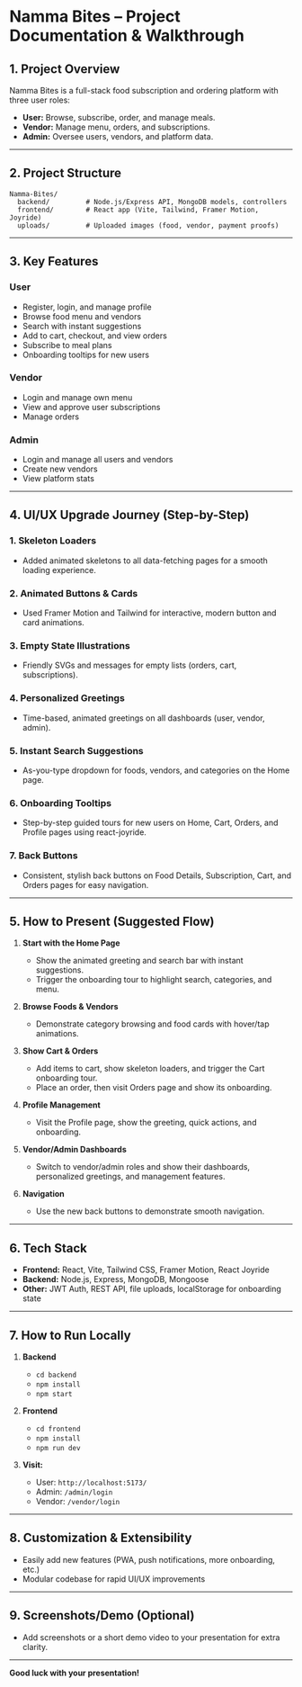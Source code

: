 # Namma Bites – Project Documentation & Walkthrough

## 1. Project Overview
Namma Bites is a full-stack food subscription and ordering platform with three user roles:
- **User:** Browse, subscribe, order, and manage meals.
- **Vendor:** Manage menu, orders, and subscriptions.
- **Admin:** Oversee users, vendors, and platform data.

---

## 2. Project Structure
```
Namma-Bites/
  backend/         # Node.js/Express API, MongoDB models, controllers
  frontend/        # React app (Vite, Tailwind, Framer Motion, Joyride)
  uploads/         # Uploaded images (food, vendor, payment proofs)
```

---

## 3. Key Features
### User
- Register, login, and manage profile
- Browse food menu and vendors
- Search with instant suggestions
- Add to cart, checkout, and view orders
- Subscribe to meal plans
- Onboarding tooltips for new users

### Vendor
- Login and manage own menu
- View and approve user subscriptions
- Manage orders

### Admin
- Login and manage all users and vendors
- Create new vendors
- View platform stats

---

## 4. UI/UX Upgrade Journey (Step-by-Step)
### 1. Skeleton Loaders
- Added animated skeletons to all data-fetching pages for a smooth loading experience.

### 2. Animated Buttons & Cards
- Used Framer Motion and Tailwind for interactive, modern button and card animations.

### 3. Empty State Illustrations
- Friendly SVGs and messages for empty lists (orders, cart, subscriptions).

### 4. Personalized Greetings
- Time-based, animated greetings on all dashboards (user, vendor, admin).

### 5. Instant Search Suggestions
- As-you-type dropdown for foods, vendors, and categories on the Home page.

### 6. Onboarding Tooltips
- Step-by-step guided tours for new users on Home, Cart, Orders, and Profile pages using react-joyride.

### 7. Back Buttons
- Consistent, stylish back buttons on Food Details, Subscription, Cart, and Orders pages for easy navigation.

---

## 5. How to Present (Suggested Flow)
1. **Start with the Home Page**
   - Show the animated greeting and search bar with instant suggestions.
   - Trigger the onboarding tour to highlight search, categories, and menu.

2. **Browse Foods & Vendors**
   - Demonstrate category browsing and food cards with hover/tap animations.

3. **Show Cart & Orders**
   - Add items to cart, show skeleton loaders, and trigger the Cart onboarding tour.
   - Place an order, then visit Orders page and show its onboarding.

4. **Profile Management**
   - Visit the Profile page, show the greeting, quick actions, and onboarding.

5. **Vendor/Admin Dashboards**
   - Switch to vendor/admin roles and show their dashboards, personalized greetings, and management features.

6. **Navigation**
   - Use the new back buttons to demonstrate smooth navigation.

---

## 6. Tech Stack
- **Frontend:** React, Vite, Tailwind CSS, Framer Motion, React Joyride
- **Backend:** Node.js, Express, MongoDB, Mongoose
- **Other:** JWT Auth, REST API, file uploads, localStorage for onboarding state

---

## 7. How to Run Locally
1. **Backend**
   - `cd backend`
   - `npm install`
   - `npm start`

2. **Frontend**
   - `cd frontend`
   - `npm install`
   - `npm run dev`

3. **Visit:**  
   - User: `http://localhost:5173/`
   - Admin: `/admin/login`
   - Vendor: `/vendor/login`

---

## 8. Customization & Extensibility
- Easily add new features (PWA, push notifications, more onboarding, etc.)
- Modular codebase for rapid UI/UX improvements

---

## 9. Screenshots/Demo (Optional)
- Add screenshots or a short demo video to your presentation for extra clarity.

---

**Good luck with your presentation!** 
